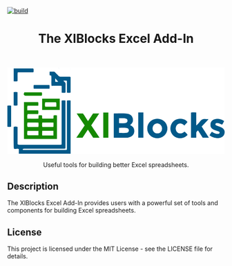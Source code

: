 [![build](https://github.com/charliebone/xlblocks/actions/workflows/build.yml/badge.svg)](https://github.com/charliebone/xlblocks/actions/workflows/build.yml)

<h1 align="center">The XlBlocks Excel Add-In</h1> 
<br>
<p align="center">
  <a href="https://excel-blocks.net/">
    <img alt="XlBlocks logo" title="XlBlocks" src="https://github.com/charliebone/xlblocks/blob/main/src/XlBlocks.AddIn/Resources/xlblocks_logo.png?raw=true" width="650">
  </a>
</p>

<p align="center">
   Useful tools for building better Excel spreadsheets.
</p>


## Description

The XlBlocks Excel Add-In provides users with a powerful set of tools and components for building Excel spreadsheets.


## License

This project is licensed under the MIT License - see the LICENSE file for details.
